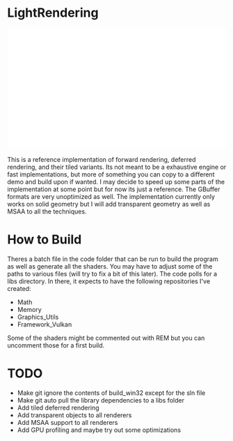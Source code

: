 # LightRendering

![alt text](https://github.com/Ihaa21/LightRendering/blob/main/data/LightRenderingImage.png?raw=true)

This is a reference implementation of forward rendering, deferred rendering, and their tiled variants. Its not meant to be a exhaustive engine or fast implementations, but more of something you can copy to a different demo and build upon if wanted. I may decide to speed up some parts of the implementation at some point but for now its just a reference. The GBuffer formats are very unoptimized as well. The implementation currently only works on solid geometry but I will add transparent geometry as well as MSAA to all the techniques.

# How to Build

Theres a batch file in the code folder that can be run to build the program as well as generate all the shaders. You may have to adjust some of the paths to various files (will try to fix a bit of this later). The code polls for a libs directory. In there, it expects to have the following repositories I've created:

- Math
- Memory
- Graphics_Utils
- Framework_Vulkan

Some of the shaders might be commented out with REM but you can uncomment those for a first build.

# TODO

- Make git ignore the contents of build_win32 except for the sln file
- Make git auto pull the library dependencies to a libs folder
- Add tiled deferred rendering
- Add transparent objects to all renderers
- Add MSAA support to all renderers
- Add GPU profiling and maybe try out some optimizations
